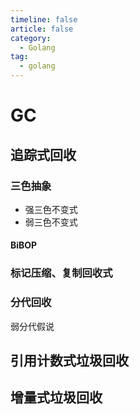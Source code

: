 ```yaml
---
timeline: false
article: false
category:
  - Golang
tag:
  - golang
---
```


# GC

## 追踪式回收

### 三色抽象

- 强三色不变式
- 弱三色不变式

#### BiBOP

### 标记压缩、复制回收式

### 分代回收

弱分代假说

## 引用计数式垃圾回收

## 增量式垃圾回收